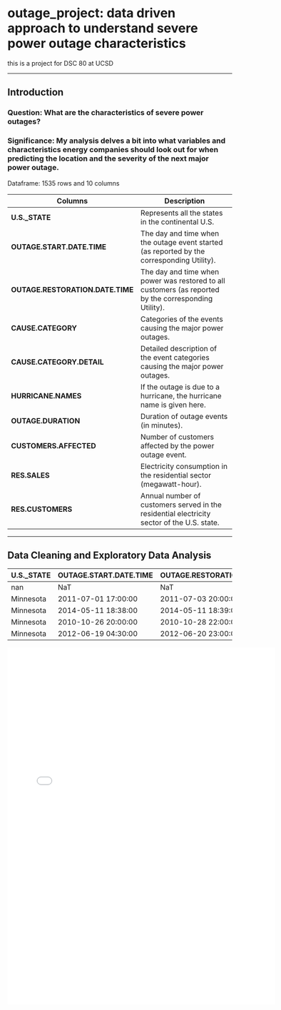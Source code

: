 # outage_project: data driven approach to understand severe power outage characteristics
this is a project for DSC 80 at UCSD 

---
## Introduction
### Question: What are the characteristics of severe power outages?
### Significance: My analysis delves a bit into what variables and characteristics energy companies should look out for when predicting the location and the severity of the next major power outage.
Dataframe: 1535 rows and 10 columns


| Columns                       | Description                                                                                          |
|------------------------------|------------------------------------------------------------------------------------------------------|
| **U.S._STATE**               | Represents all the states in the continental U.S.                                                    |
| **OUTAGE.START.DATE.TIME**   | The day and time when the outage event started (as reported by the corresponding Utility).           |
| **OUTAGE.RESTORATION.DATE.TIME** | The day and time when power was restored to all customers (as reported by the corresponding Utility). |
| **CAUSE.CATEGORY**           | Categories of the events causing the major power outages.                                            |
| **CAUSE.CATEGORY.DETAIL**    | Detailed description of the event categories causing the major power outages.                        |
| **HURRICANE.NAMES**          | If the outage is due to a hurricane, the hurricane name is given here.                               |
| **OUTAGE.DURATION**          | Duration of outage events (in minutes).                                                              |
| **CUSTOMERS.AFFECTED**       | Number of customers affected by the power outage event.                                              |
| **RES.SALES**                | Electricity consumption in the residential sector (megawatt-hour).                                   |
| **RES.CUSTOMERS**            | Annual number of customers served in the residential electricity sector of the U.S. state.           |
---
## Data Cleaning and Exploratory Data Analysis
| U.S._STATE   | OUTAGE.START.DATE.TIME   | OUTAGE.RESTORATION.DATE.TIME   | CAUSE.CATEGORY     | CAUSE.CATEGORY.DETAIL   |   HURRICANE.NAMES |   OUTAGE.DURATION |   CUSTOMERS.AFFECTED |     RES.SALES |   RES.CUSTOMERS |
|:-------------|:-------------------------|:-------------------------------|:-------------------|:------------------------|------------------:|------------------:|---------------------:|--------------:|----------------:|
| nan          | NaT                      | NaT                            | nan                | nan                     |               nan |               nan |                  nan | nan           |   nan           |
| Minnesota    | 2011-07-01 17:00:00      | 2011-07-03 20:00:00            | severe weather     | nan                     |               nan |              3060 |                70000 |   2.33292e+06 |     2.30874e+06 |
| Minnesota    | 2014-05-11 18:38:00      | 2014-05-11 18:39:00            | intentional attack | vandalism               |               nan |                 1 |                  nan |   1.58699e+06 |     2.34586e+06 |
| Minnesota    | 2010-10-26 20:00:00      | 2010-10-28 22:00:00            | severe weather     | heavy wind              |               nan |              3000 |                70000 |   1.46729e+06 |     2.30029e+06 |
| Minnesota    | 2012-06-19 04:30:00      | 2012-06-20 23:00:00            | severe weather     | thunderstorm            |               nan |              2550 |                68200 |   1.85152e+06 |     2.31734e+06 |

<iframe
  src="state-outage-bar.html"
  width="600"
  height="800"
  frameborder="0"
></iframe>